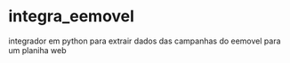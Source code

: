 # integra_eemovel
integrador em python para extrair dados das campanhas do eemovel para um planiha web
